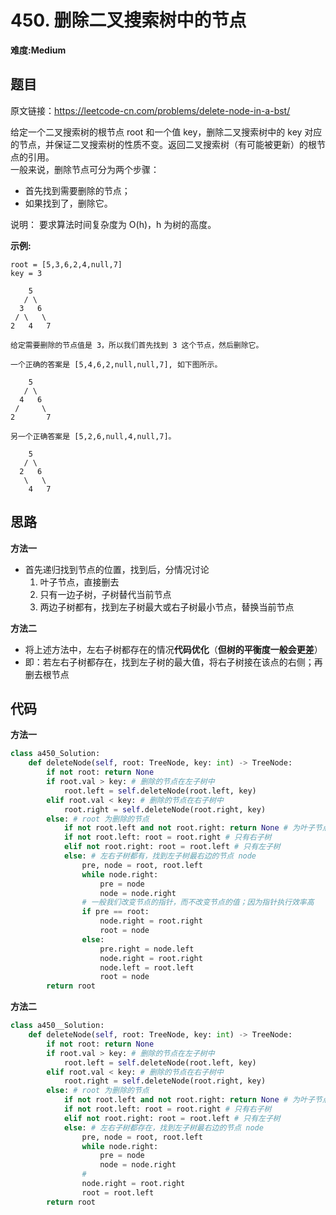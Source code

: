 # 450. 删除二叉搜索树中的节点
**难度:Medium**
## 题目
原文链接：https://leetcode-cn.com/problems/delete-node-in-a-bst/

给定一个二叉搜索树的根节点 root 和一个值 key，删除二叉搜索树中的 key 对应的节点，并保证二叉搜索树的性质不变。返回二叉搜索树（有可能被更新）的根节点的引用。  
一般来说，删除节点可分为两个步骤：
* 首先找到需要删除的节点；
* 如果找到了，删除它。

说明： 要求算法时间复杂度为 O(h)，h 为树的高度。

**示例:**
```
root = [5,3,6,2,4,null,7]
key = 3

    5
   / \
  3   6
 / \   \
2   4   7

给定需要删除的节点值是 3，所以我们首先找到 3 这个节点，然后删除它。

一个正确的答案是 [5,4,6,2,null,null,7], 如下图所示。

    5
   / \
  4   6
 /     \
2       7

另一个正确答案是 [5,2,6,null,4,null,7]。

    5
   / \
  2   6
   \   \
    4   7
```

## 思路
**方法一**
* 首先递归找到节点的位置，找到后，分情况讨论
  1. 叶子节点，直接删去
  2. 只有一边子树，子树替代当前节点
  3. 两边子树都有，找到左子树最大或右子树最小节点，替换当前节点

**方法二**
* 将上述方法中，左右子树都存在的情况**代码优化**（**但树的平衡度一般会更差**）
* 即：若左右子树都存在，找到左子树的最大值，将右子树接在该点的右侧；再删去根节点
## 代码
**方法一**
```python
class a450_Solution:
    def deleteNode(self, root: TreeNode, key: int) -> TreeNode:
        if not root: return None
        if root.val > key: # 删除的节点在左子树中
            root.left = self.deleteNode(root.left, key)
        elif root.val < key: # 删除的节点在右子树中
            root.right = self.deleteNode(root.right, key)
        else: # root 为删除的节点
            if not root.left and not root.right: return None # 为叶子节点，直接删去
            if not root.left: root = root.right # 只有右子树
            elif not root.right: root = root.left # 只有左子树
            else: # 左右子树都有，找到左子树最右边的节点 node
                pre, node = root, root.left
                while node.right:
                    pre = node
                    node = node.right
                # 一般我们改变节点的指针，而不改变节点的值；因为指针执行效率高
                if pre == root:
                    node.right = root.right
                    root = node
                else:
                    pre.right = node.left
                    node.right = root.right
                    node.left = root.left
                    root = node
        return root
```
**方法二**
```python
class a450__Solution:
    def deleteNode(self, root: TreeNode, key: int) -> TreeNode:
        if not root: return None
        if root.val > key: # 删除的节点在左子树中
            root.left = self.deleteNode(root.left, key)
        elif root.val < key: # 删除的节点在右子树中
            root.right = self.deleteNode(root.right, key)
        else: # root 为删除的节点
            if not root.left and not root.right: return None # 为叶子节点，直接删去
            if not root.left: root = root.right # 只有右子树
            elif not root.right: root = root.left # 只有左子树
            else: # 左右子树都存在，找到左子树最右边的节点 node
                pre, node = root, root.left
                while node.right:
                    pre = node
                    node = node.right
                #
                node.right = root.right
                root = root.left
        return root
```
